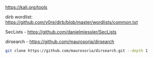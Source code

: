 https://kali.org/tools

dirb wordlist: https://github.com/v0re/dirb/blob/master/wordlists/common.txt

SecLists - https://github.com/danielmiessler/SecLists

dirsearch - https://github.com/maurosoria/dirsearch

```bash
git clone https://github.com/maurosoria/dirsearch.git --depth 1
```
